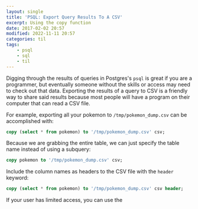```yaml
---
layout: single
title: 'PSQL: Export Query Results To A CSV'
excerpt: Using the copy function
date: 2017-02-02 20:57
modified: 2022-11-11 20:57
categories: til
tags:
    - psql
    - sql
    - til
---
```


Digging through the results of queries in Postgres's `psql` is great if you
are a programmer, but eventually someone without the skills or access may
need to check out that data. Exporting the results of a query to CSV is a
friendly way to share said results because most people will have a program
on their computer that can read a CSV file.

For example, exporting all your pokemon to `/tmp/pokemon_dump.csv` can be
accomplished with:

```sql
copy (select * from pokemon) to '/tmp/pokemon_dump.csv' csv;
```

Because we are grabbing the entire table, we can just specify the table name
instead of using a subquery:

```sql
copy pokemon to '/tmp/pokemon_dump.csv' csv;
```

Include the column names as headers to the CSV file with the `header`
keyword:

```sql
copy (select * from pokemon) to '/tmp/pokemon_dump.csv' csv header;
```

If your user has limited access, you can use the
